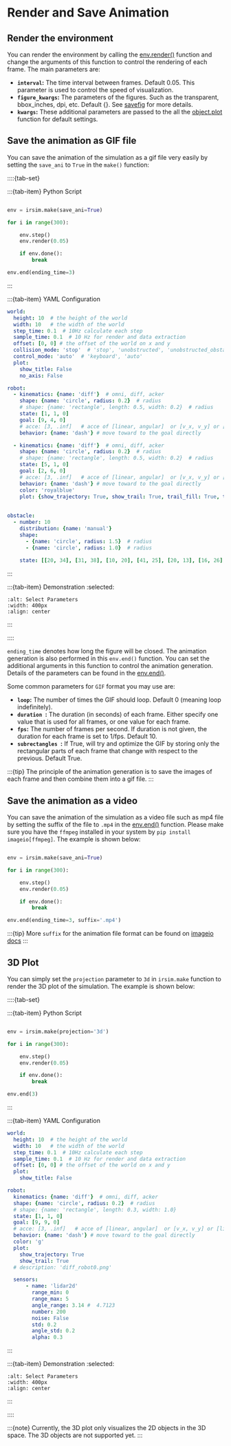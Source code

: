 Render and Save Animation
==============

## Render the environment

You can render the environment by calling the [env.render()](#irsim.env.env_base.EnvBase.render) function and change the arguments of this function to control the rendering of each frame. The main parameters are:

- **`interval`:** The time interval between frames. Default 0.05. This parameter is used to control the speed of visualization.
- **`figure_kwargs`:** The parameters of the figures. Such as the transparent, bbox_inches, dpi, etc. Default {}. See [savefig](https://matplotlib.org/stable/api/_as_gen/matplotlib.pyplot.savefig.html) for more details.
- **`kwargs`:** These additional parameters are passed to the all the [object.plot](#irsim.world.object_base.ObjectBase.plot) function for default settings. 

## Save the animation as GIF file

You can save the animation of the simulation as a gif file very easily by setting the `save_ani` to `True` in the `make()` function:

::::{tab-set}

:::{tab-item} Python Script

```python

env = irsim.make(save_ani=True)

for i in range(300):

    env.step()
    env.render(0.05)

    if env.done():
        break

env.end(ending_time=3)
```

:::

:::{tab-item} YAML Configuration

```yaml
world:
  height: 10  # the height of the world
  width: 10   # the width of the world
  step_time: 0.1  # 10Hz calculate each step
  sample_time: 0.1  # 10 Hz for render and data extraction 
  offset: [0, 0] # the offset of the world on x and y 
  collision_mode: 'stop'  # 'stop', 'unobstructed', 'unobstructed_obstacles'
  control_mode: 'auto'  # 'keyboard', 'auto'
  plot:
    show_title: False
    no_axis: False

robot:
  - kinematics: {name: 'diff'}  # omni, diff, acker
    shape: {name: 'circle', radius: 0.2}  # radius
    # shape: {name: 'rectangle', length: 0.5, width: 0.2}  # radius
    state: [1, 1, 0]  
    goal: [9, 4, 0] 
    # acce: [3, .inf]   # acce of [linear, angular]  or [v_x, v_y] or [linear, steer]
    behavior: {name: 'dash'} # move toward to the goal directly 

  - kinematics: {name: 'diff'}  # omni, diff, acker
    shape: {name: 'circle', radius: 0.2}  # radius
    # shape: {name: 'rectangle', length: 0.5, width: 0.2}  # radius
    state: [5, 1, 0]  
    goal: [2, 6, 0] 
    # acce: [3, .inf]   # acce of [linear, angular]  or [v_x, v_y] or [linear, steer]
    behavior: {name: 'dash'} # move toward to the goal directly 
    color: 'royalblue'
    plot: {show_trajectory: True, show_trail: True, trail_fill: True, trail_alpha: 0.2} 
      
      
obstacle:
  - number: 10
    distribution: {name: 'manual'}
    shape:
      - {name: 'circle', radius: 1.5}  # radius
      - {name: 'circle', radius: 1.0}  # radius
      
    state: [[20, 34], [31, 38], [10, 20], [41, 25], [20, 13], [16, 26], [10, 24], [18, 20], [16, 26], [19, 26], [10, 30]]

```
:::

:::{tab-item} Demonstration
:selected:

```{image} gif/save_ani.gif
:alt: Select Parameters
:width: 400px
:align: center
```
:::

::::


`ending_time` denotes how long the figure will be closed. The animation generation is also performed in this `env.end()` function. You can set the additional arguments in this function to control the animation generation. Details of the parameters can be found in the [env.end()](#irsim.env.env_base.EnvBase.end). 

Some common parameters for `GIF` format you may use are: 

- **`loop`:** The number of times the GIF should loop. Default 0 (meaning loop indefinitely).
- **`duration `:** The duration (in seconds) of each frame. Either specify one value that is used for all frames, or one value for each frame. 
- **`fps`:** The number of frames per second. If duration is not given, the duration for each frame is set to 1/fps. Default 10.
- **`subrectangles `:** If True, will try and optimize the GIF by storing only the rectangular parts of each frame that change with respect to the previous. Default True.

:::{tip}
The principle of the animation generation is to save the images of each frame and then combine them into a gif file.
:::

## Save the animation as a video

You can save the animation of the simulation as a video file such as mp4 file by setting the suffix of the file to `.mp4` in the [env.end()](#irsim.env.env_base.EnvBase.end) function. Please make sure you have the `ffmpeg` installed in your system by `pip install imageio[ffmpeg]`. The example is shown below:

```python 

env = irsim.make(save_ani=True)

for i in range(300):

    env.step()
    env.render(0.05)

    if env.done():
        break

env.end(ending_time=3, suffix='.mp4')
```

:::{tip}
More `suffix` for the animation file format can be found on [imageio docs](https://imageio.readthedocs.io/en/stable/formats/video_formats.html) 
:::


## 3D Plot

You can simply set the `projection` parameter to `3d` in `irsim.make` function to render the 3D plot of the simulation. The example is shown below:

::::{tab-set}

:::{tab-item} Python Script

```python

env = irsim.make(projection='3d')

for i in range(300):

    env.step()
    env.render(0.05)

    if env.done():
        break

env.end(3)
```

:::

:::{tab-item} YAML Configuration

```yaml
world:
  height: 10  # the height of the world
  width: 10   # the width of the world
  step_time: 0.1  # 10Hz calculate each step
  sample_time: 0.1  # 10 Hz for render and data extraction 
  offset: [0, 0] # the offset of the world on x and y 
  plot:
    show_title: False

robot:
  kinematics: {name: 'diff'}  # omni, diff, acker
  shape: {name: 'circle', radius: 0.2}  # radius
  # shape: {name: 'rectangle', length: 0.3, width: 1.0} 
  state: [1, 1, 0]  
  goal: [9, 9, 0] 
  # acce: [3, .inf]   # acce of [linear, angular]  or [v_x, v_y] or [linear, steer]
  behavior: {name: 'dash'} # move toward to the goal directly 
  color: 'g'
  plot:
    show_trajectory: True
    show_trail: True
  # description: 'diff_robot0.png'

  sensors:
      - name: 'lidar2d'
        range_min: 0
        range_max: 5
        angle_range: 3.14 #  4.7123
        number: 200
        noise: False
        std: 0.2
        angle_std: 0.2
        alpha: 0.3
```

:::

:::{tab-item} Demonstration
:selected:

```{image} gif/3d_plot.gif
:alt: Select Parameters
:width: 400px
:align: center
```
:::

::::

:::{note}
Currently, the 3D plot only visualizes the 2D objects in the 3D space. The 3D objects are not supported yet. 
:::


